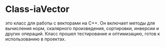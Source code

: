 # Class-iaVector
это класс для работы с векторами на C++. Он включает методы для вычисления норм, скалярного произведения, сортировки, инверсии и других операций. Класс прошел тестирование и оптимизацию, готов к использованию в проектах.
